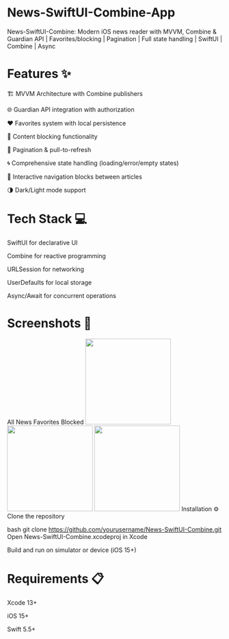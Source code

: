 # News-SwiftUI-Combine-App
News-SwiftUI-Combine: Modern iOS news reader with MVVM, Combine &amp; Guardian API | Favorites/blocking | Pagination | Full state handling | SwiftUI | Combine | Async

# Features ✨
🏗 MVVM Architecture with Combine publishers

🌐 Guardian API integration with authorization

❤️ Favorites system with local persistence

🚫 Content blocking functionality

🔄 Pagination & pull-to-refresh

🌀 Comprehensive state handling (loading/error/empty states)

🧩 Interactive navigation blocks between articles

🌗 Dark/Light mode support

# Tech Stack 💻
SwiftUI for declarative UI

Combine for reactive programming

URLSession for networking

UserDefaults for local storage

Async/Await for concurrent operations

# Screenshots 📱
All News	Favorites	Blocked
<img src="Screenshots/all_news.png" width="200">	<img src="Screenshots/favorites.png" width="200">	<img src="Screenshots/blocked.png" width="200">
Installation ⚙️
Clone the repository

bash
git clone https://github.com/yourusername/News-SwiftUI-Combine.git
Open News-SwiftUI-Combine.xcodeproj in Xcode

Build and run on simulator or device (iOS 15+)

# Requirements 📋
Xcode 13+

iOS 15+

Swift 5.5+
